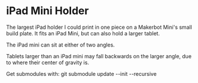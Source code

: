 # iPad Mini Holder
The largest iPad holder I could print in one piece on a Makerbot Mini's small build plate. It fits an iPad Mini, but can also hold a larger tablet.

The iPad mini can sit at either of two angles.

Tablets larger than an iPad mini may fall backwards on the larger angle, due to where their center of gravity is.

Get submodules with:
  git submodule update --init --recursive

